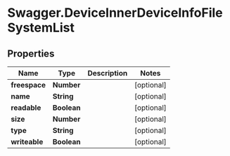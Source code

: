 # Swagger.DeviceInnerDeviceInfoFileSystemList

## Properties
Name | Type | Description | Notes
------------ | ------------- | ------------- | -------------
**freespace** | **Number** |  | [optional] 
**name** | **String** |  | [optional] 
**readable** | **Boolean** |  | [optional] 
**size** | **Number** |  | [optional] 
**type** | **String** |  | [optional] 
**writeable** | **Boolean** |  | [optional] 


